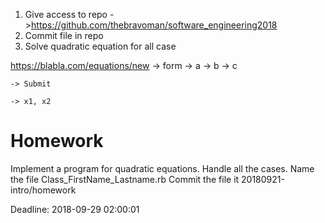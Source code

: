 1. Give access to repo
->https://github.com/thebravoman/software_engineering2018
2. Commit file in repo
3. Solve quadratic equation for all case


https://blabla.com/equations/new
-> form
	-> a
	-> b
	-> c
	
	-> Submit

	-> x1, x2


# Homework
Implement a program for quadratic equations.
Handle all the cases.
Name the file Class_FirstName_Lastname.rb 
Commit the file it 20180921-intro/homework

Deadline: 2018-09-29 02:00:01
